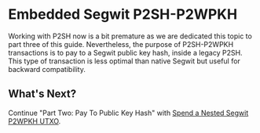 # Embedded Segwit P2SH-P2WPKH

Working with P2SH now is a bit premature as we are dedicated this topic to part three of this guide. 
Nevertheless, the purpose of P2SH-P2WPKH transactions is to pay to a Segwit public key hash, inside a legacy P2SH. 
This type of transaction is less optimal than native Segwit but useful for backward compatibility.

## What's Next?

Continue "Part Two: Pay To Public Key Hash" with [Spend a Nested Segwit P2WPKH UTXO](./p2sh_p2wpkh_spend_1_1.md).

